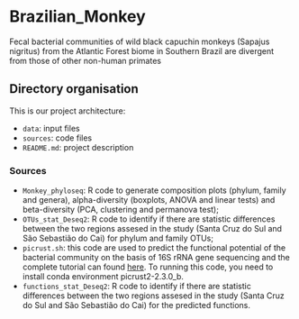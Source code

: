 # Brazilian_Monkey
Fecal bacterial communities of wild black capuchin monkeys (Sapajus nigritus) from the Atlantic Forest biome in Southern Brazil are divergent from those of other non-human primates
## Directory organisation
This is our project architecture:
* `data`: input files
* `sources`: code files
* `README.md`: project description

### Sources
* `Monkey_phyloseq`: R code to generate composition plots (phylum, family and genera), alpha-diversity (boxplots, ANOVA and linear tests) and beta-diversity (PCA, clustering and permanova test);
* `OTUs_stat_Deseq2`:  R code to identify if there are  statistic differences between the two regions assesed in the study (Santa Cruz do Sul and São Sebastião do Cai) for phylum and family OTUs; 
* `picrust.sh`: this code are used to predict the functional potential of the bacterial community on the basis of 16S rRNA gene sequencing and the complete tutorial can found [here](https://github.com/picrust/picrust2). To running this code, you need to install conda environment picrust2-2.3.0_b.
* `functions_stat_Deseq2`: R code to identify if there are statistic differences between the two regions assesed in the study (Santa Cruz do Sul and São Sebastião do Cai) for the predicted functions.
